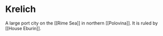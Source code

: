 # Krelich
A large port city on the [[Rime Sea]] in northern [[Polovina]]. It is ruled by [[House Eburin]].